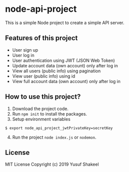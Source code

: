 # node-api-project

This is a simple Node project to create a simple API server.

## Features of this project
* User sign up
* User log in
* User authentication using JWT (JSON Web Token)
* Update account data (own account) only after log in
* View all users (public info) using pagination
* View user (public info) using id
* View full account data (own account) only after log in

## How to use this project?

1. Download the project code.
2. Run `npm init` to install the packages.
3. Setup environment variables
```
$ export node_api_project_jwtPrivateKey=secretKey
```
4. Run the project `node index.js` or `nodemon`.

## License

MIT License Copyright (c) 2019 Yusuf Shakeel